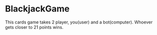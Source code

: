 # BlackjackGame
This cards game takes 2 player, you(user) and a bot(computer). Whoever gets closer to 21 points wins.
